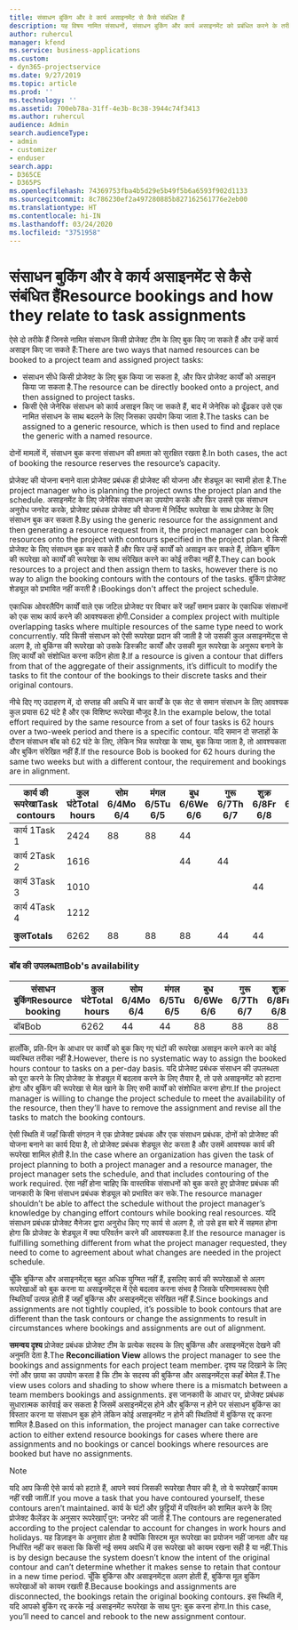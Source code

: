 ```yaml
---
title: संसाधन बुकिंग और वे कार्य असाइनमेंट से कैसे संबंधित हैं
description: यह विषय नामित संसाधनों, संसाधन बुकिंग और कार्य असाइनमेंट को प्रबंधित करने के तरीके और वे एक दूसरे से कैसे संबंधित हैं, के बारे में जानकारी प्रदान करता है।
author: ruhercul
manager: kfend
ms.service: business-applications
ms.custom:
- dyn365-projectservice
ms.date: 9/27/2019
ms.topic: article
ms.prod: ''
ms.technology: ''
ms.assetid: 700eb78a-31ff-4e3b-8c38-3944c74f3413
ms.author: ruhercul
audience: Admin
search.audienceType:
- admin
- customizer
- enduser
search.app:
- D365CE
- D365PS
ms.openlocfilehash: 74369753fba4b5d29e5b49f5b6a6593f902d1133
ms.sourcegitcommit: 8c786230ef2a497280885b827162561776e2eb00
ms.translationtype: HT
ms.contentlocale: hi-IN
ms.lasthandoff: 03/24/2020
ms.locfileid: "3751958"
---
```

# <a name="resource-bookings-and-how-they-relate-to-task-assignments"></a><span data-ttu-id="127f3-103">संसाधन बुकिंग और वे कार्य असाइनमेंट से कैसे संबंधित हैं</span><span class="sxs-lookup"><span data-stu-id="127f3-103">Resource bookings and how they relate to task assignments</span></span>


<span data-ttu-id="127f3-104">ऐसे दो तरीके हैं जिनसे नामित संसाधन किसी प्रोजेक्ट टीम के लिए बुक किए जा सकते हैं और उन्हें कार्य असाइन किए जा सकते हैं:</span><span class="sxs-lookup"><span data-stu-id="127f3-104">There are two ways that named resources can be booked to a project team and assigned project tasks:</span></span>

- <span data-ttu-id="127f3-105">संसाधन सीधे किसी प्रोजेक्ट के लिए बुक किया जा सकता है, और फिर प्रोजेक्ट कार्यों को असाइन किया जा सकता है.</span><span class="sxs-lookup"><span data-stu-id="127f3-105">The resource can be directly booked onto a project, and then assigned to project tasks.</span></span>
- <span data-ttu-id="127f3-106">किसी ऐसे जेनेरिक संसाधन को कार्य असाइन किए जा सकते हैं, बाद में जेनेरिक को ढूँढकर उसे एक नामित संसाधन के साथ बदलने के लिए जिसका उपयोग किया जाता है.</span><span class="sxs-lookup"><span data-stu-id="127f3-106">The tasks can be assigned to a generic resource, which is then used to find and replace the generic with a named resource.</span></span> 

<span data-ttu-id="127f3-107">दोनों मामलों में, संसाधन बुक करना संसाधन की क्षमता को सुरक्षित रखता है.</span><span class="sxs-lookup"><span data-stu-id="127f3-107">In both cases, the act of booking the resource reserves the resource’s capacity.</span></span>

<span data-ttu-id="127f3-108">प्रोजेक्ट की योजना बनाने वाला प्रोजेक्ट प्रबंधक ही प्रोजेक्ट की योजना और शेड्यूल का स्वामी होता है.</span><span class="sxs-lookup"><span data-stu-id="127f3-108">The project manager who is planning the project owns the project plan and the schedule.</span></span> <span data-ttu-id="127f3-109">असाइनमेंट के लिए जेनेरिक संसाधन का उपयोग करके और फिर उससे एक संसाधन अनुरोध जनरेट करके, प्रोजेक्ट प्रबंधक प्रोजेक्ट की योजना में निर्दिष्ट रूपरेखा के साथ प्रोजेक्ट के लिए संसाधन बुक कर सकता है.</span><span class="sxs-lookup"><span data-stu-id="127f3-109">By using the generic resource for the assignment and then generating a resource request from it, the project manager can book resources onto the project with contours specified in the project plan.</span></span> <span data-ttu-id="127f3-110">वे किसी प्रोजेक्ट के लिए संसाधन बुक कर सकते हैं और फिर उन्हें कार्यों को असाइन कर सकते हैं, लेकिन बुकिंग की रूपरेखा को कार्यों की रूपरेखा के साथ संरेखित करने का कोई तरीका नहीं है.</span><span class="sxs-lookup"><span data-stu-id="127f3-110">They can book resources to a project and then assign them to tasks, however there is no way to align the booking contours with the contours of the tasks.</span></span> <span data-ttu-id="127f3-111">बुकिंग प्रोजेक्ट शेड्यूल को प्रभावित नहीं करती है।</span><span class="sxs-lookup"><span data-stu-id="127f3-111">Bookings don't affect the project schedule.</span></span>

<span data-ttu-id="127f3-112">एकाधिक ओवरलैपिंग कार्यों वाले एक जटिल प्रोजेक्ट पर विचार करें जहाँ समान प्रकार के एकाधिक संसाधनों को एक साथ कार्य करने की आवश्यकता होगी.</span><span class="sxs-lookup"><span data-stu-id="127f3-112">Consider a complex project with multiple overlapping tasks where multiple resources of the same type need to work concurrently.</span></span> <span data-ttu-id="127f3-113">यदि किसी संसाधन को ऐसी रूपरेखा प्रदान की जाती है जो उसकी कुल असाइनमेंट्स से अलग है, तो बुकिंग्स की रूपरेखा को उसके डिस्क्रीट कार्यों और उसकी मूल रूपरेखा के अनुरूप बनाने के लिए कार्यों को संशोधित करना कठिन होता है.</span><span class="sxs-lookup"><span data-stu-id="127f3-113">If a resource is given a contour that differs from that of the aggregate of their assignments, it’s difficult to modify the tasks to fit the contour of the bookings to their discrete tasks and their original contours.</span></span>

<span data-ttu-id="127f3-114">नीचे दिए गए उदाहरण में, दो सप्ताह की अवधि में चार कार्यों के एक सेट से समान संसाधन के लिए आवश्यक कुल प्रयास 62 घंटे है और एक विशिष्ट रूपरेखा मौजूद है.</span><span class="sxs-lookup"><span data-stu-id="127f3-114">In the example below, the total effort required by the same resource from a set of four tasks is 62 hours over a two-week period and there is a specific contour.</span></span> <span data-ttu-id="127f3-115">यदि समान दो सप्ताहों के दौरान संसाधन बॉब को 62 घंटे के लिए, लेकिन भिन्न रूपरेखा के साथ, बुक किया जाता है, तो आवश्यकता और बुकिंग संरेखित नहीं हैं.</span><span class="sxs-lookup"><span data-stu-id="127f3-115">If the resource Bob is booked for 62 hours during the same two weeks but with a different contour, the requirement and bookings are in alignment.</span></span>

| <span data-ttu-id="127f3-116">**कार्य की रूपरेखा**</span><span class="sxs-lookup"><span data-stu-id="127f3-116">**Task contours**</span></span>    | <span data-ttu-id="127f3-117">**कुल घंटे**</span><span class="sxs-lookup"><span data-stu-id="127f3-117">**Total hours**</span></span> | <span data-ttu-id="127f3-118">सोम 6/4</span><span class="sxs-lookup"><span data-stu-id="127f3-118">Mo 6/4</span></span> | <span data-ttu-id="127f3-119">मंगल 6/5</span><span class="sxs-lookup"><span data-stu-id="127f3-119">Tu 6/5</span></span> | <span data-ttu-id="127f3-120">बुध 6/6</span><span class="sxs-lookup"><span data-stu-id="127f3-120">We 6/6</span></span> | <span data-ttu-id="127f3-121">गुरू 6/7</span><span class="sxs-lookup"><span data-stu-id="127f3-121">Th 6/7</span></span> | <span data-ttu-id="127f3-122">शुक्र 6/8</span><span class="sxs-lookup"><span data-stu-id="127f3-122">Fr 6/8</span></span> | <span data-ttu-id="127f3-123">शनि 6/9</span><span class="sxs-lookup"><span data-stu-id="127f3-123">Sa 6/9</span></span> | <span data-ttu-id="127f3-124">रवि 6/10</span><span class="sxs-lookup"><span data-stu-id="127f3-124">Su 6/10</span></span> | <span data-ttu-id="127f3-125">सोम 6/11</span><span class="sxs-lookup"><span data-stu-id="127f3-125">Mo 6/11</span></span> | <span data-ttu-id="127f3-126">मंगल 6/12</span><span class="sxs-lookup"><span data-stu-id="127f3-126">Tu 6/12</span></span> | <span data-ttu-id="127f3-127">बुध 6/13</span><span class="sxs-lookup"><span data-stu-id="127f3-127">We 6/13</span></span> | <span data-ttu-id="127f3-128">गुरू 6/14</span><span class="sxs-lookup"><span data-stu-id="127f3-128">Th 6/14</span></span> | <span data-ttu-id="127f3-129">शुक्र 6/15</span><span class="sxs-lookup"><span data-stu-id="127f3-129">Fr 6/15</span></span> |
|----------------------|-----------------|--------|--------|--------|--------|--------|--------|---------|---------|---------|---------|---------|---------|
| <span data-ttu-id="127f3-130">कार्य 1</span><span class="sxs-lookup"><span data-stu-id="127f3-130">Task 1</span></span>               | <span data-ttu-id="127f3-131">24</span><span class="sxs-lookup"><span data-stu-id="127f3-131">24</span></span>              | <span data-ttu-id="127f3-132">8</span><span class="sxs-lookup"><span data-stu-id="127f3-132">8</span></span>      | <span data-ttu-id="127f3-133">8</span><span class="sxs-lookup"><span data-stu-id="127f3-133">8</span></span>      | <span data-ttu-id="127f3-134">4</span><span class="sxs-lookup"><span data-stu-id="127f3-134">4</span></span>      |        |        |        |         |         |         | <span data-ttu-id="127f3-135">4</span><span class="sxs-lookup"><span data-stu-id="127f3-135">4</span></span>       |         |         |
| <span data-ttu-id="127f3-136">कार्य 2</span><span class="sxs-lookup"><span data-stu-id="127f3-136">Task 2</span></span>               | <span data-ttu-id="127f3-137">16</span><span class="sxs-lookup"><span data-stu-id="127f3-137">16</span></span>              |        |        | <span data-ttu-id="127f3-138">4</span><span class="sxs-lookup"><span data-stu-id="127f3-138">4</span></span>      | <span data-ttu-id="127f3-139">4</span><span class="sxs-lookup"><span data-stu-id="127f3-139">4</span></span>      |        |        |         | <span data-ttu-id="127f3-140">8</span><span class="sxs-lookup"><span data-stu-id="127f3-140">8</span></span>       |         |         |         |         |
| <span data-ttu-id="127f3-141">कार्य 3</span><span class="sxs-lookup"><span data-stu-id="127f3-141">Task 3</span></span>               | <span data-ttu-id="127f3-142">10</span><span class="sxs-lookup"><span data-stu-id="127f3-142">10</span></span>              |        |        |        |        | <span data-ttu-id="127f3-143">4</span><span class="sxs-lookup"><span data-stu-id="127f3-143">4</span></span>      |        |         |         | <span data-ttu-id="127f3-144">4</span><span class="sxs-lookup"><span data-stu-id="127f3-144">4</span></span>       |         | <span data-ttu-id="127f3-145">2</span><span class="sxs-lookup"><span data-stu-id="127f3-145">2</span></span>       |         |
| <span data-ttu-id="127f3-146">कार्य 4</span><span class="sxs-lookup"><span data-stu-id="127f3-146">Task 4</span></span>               | <span data-ttu-id="127f3-147">12</span><span class="sxs-lookup"><span data-stu-id="127f3-147">12</span></span>              |        |        |        |        |        |        |         |         |         | <span data-ttu-id="127f3-148">4</span><span class="sxs-lookup"><span data-stu-id="127f3-148">4</span></span>       |         | <span data-ttu-id="127f3-149">8</span><span class="sxs-lookup"><span data-stu-id="127f3-149">8</span></span>       |
|                      |                 |        |        |        |        |        |        |         |         |         |         |         |         |
| <span data-ttu-id="127f3-150">**कुल**</span><span class="sxs-lookup"><span data-stu-id="127f3-150">**Totals**</span></span>           | <span data-ttu-id="127f3-151">62</span><span class="sxs-lookup"><span data-stu-id="127f3-151">62</span></span>              | <span data-ttu-id="127f3-152">8</span><span class="sxs-lookup"><span data-stu-id="127f3-152">8</span></span>      | <span data-ttu-id="127f3-153">8</span><span class="sxs-lookup"><span data-stu-id="127f3-153">8</span></span>      | <span data-ttu-id="127f3-154">8</span><span class="sxs-lookup"><span data-stu-id="127f3-154">8</span></span>      | <span data-ttu-id="127f3-155">4</span><span class="sxs-lookup"><span data-stu-id="127f3-155">4</span></span>      | <span data-ttu-id="127f3-156">4</span><span class="sxs-lookup"><span data-stu-id="127f3-156">4</span></span>      |        |         | <span data-ttu-id="127f3-157">8</span><span class="sxs-lookup"><span data-stu-id="127f3-157">8</span></span>       | <span data-ttu-id="127f3-158">4</span><span class="sxs-lookup"><span data-stu-id="127f3-158">4</span></span>       | <span data-ttu-id="127f3-159">8</span><span class="sxs-lookup"><span data-stu-id="127f3-159">8</span></span>       | <span data-ttu-id="127f3-160">2</span><span class="sxs-lookup"><span data-stu-id="127f3-160">2</span></span>       | <span data-ttu-id="127f3-161">8</span><span class="sxs-lookup"><span data-stu-id="127f3-161">8</span></span>       |
|                      |                 |        |        |        |        |        |        |         |         |         |         |

### <a name="bobs-availability"></a><span data-ttu-id="127f3-162">बॉब की उपलब्धता</span><span class="sxs-lookup"><span data-stu-id="127f3-162">Bob's availability</span></span>
| <span data-ttu-id="127f3-163">**संसाधन बुकिंग**</span><span class="sxs-lookup"><span data-stu-id="127f3-163">**Resource   booking**</span></span> | <span data-ttu-id="127f3-164">**कुल घंटे**</span><span class="sxs-lookup"><span data-stu-id="127f3-164">**Total hours**</span></span> | <span data-ttu-id="127f3-165">सोम 6/4</span><span class="sxs-lookup"><span data-stu-id="127f3-165">Mo 6/4</span></span> | <span data-ttu-id="127f3-166">मंगल 6/5</span><span class="sxs-lookup"><span data-stu-id="127f3-166">Tu 6/5</span></span> | <span data-ttu-id="127f3-167">बुध 6/6</span><span class="sxs-lookup"><span data-stu-id="127f3-167">We 6/6</span></span> | <span data-ttu-id="127f3-168">गुरू 6/7</span><span class="sxs-lookup"><span data-stu-id="127f3-168">Th 6/7</span></span> | <span data-ttu-id="127f3-169">शुक्र 6/8</span><span class="sxs-lookup"><span data-stu-id="127f3-169">Fr 6/8</span></span> | <span data-ttu-id="127f3-170">शनि 6/9</span><span class="sxs-lookup"><span data-stu-id="127f3-170">Sa 6/9</span></span> | <span data-ttu-id="127f3-171">रवि 6/10</span><span class="sxs-lookup"><span data-stu-id="127f3-171">Su 6/10</span></span> | <span data-ttu-id="127f3-172">सोम 6/11</span><span class="sxs-lookup"><span data-stu-id="127f3-172">Mo 6/11</span></span> | <span data-ttu-id="127f3-173">मंगल 6/12</span><span class="sxs-lookup"><span data-stu-id="127f3-173">Tu 6/12</span></span> | <span data-ttu-id="127f3-174">बुध 6/13</span><span class="sxs-lookup"><span data-stu-id="127f3-174">We 6/13</span></span> | <span data-ttu-id="127f3-175">गुरू 6/14</span><span class="sxs-lookup"><span data-stu-id="127f3-175">Th 6/14</span></span> | <span data-ttu-id="127f3-176">शुक्र 6/15</span><span class="sxs-lookup"><span data-stu-id="127f3-176">Fr 6/15</span></span> |
|------------------------|-----------------|--------|--------|--------|--------|--------|--------|---------|---------|---------|---------|---------|---------|
| <span data-ttu-id="127f3-177">बॉब</span><span class="sxs-lookup"><span data-stu-id="127f3-177">Bob</span></span>                    | <span data-ttu-id="127f3-178">62</span><span class="sxs-lookup"><span data-stu-id="127f3-178">62</span></span>              | <span data-ttu-id="127f3-179">4</span><span class="sxs-lookup"><span data-stu-id="127f3-179">4</span></span>      | <span data-ttu-id="127f3-180">4</span><span class="sxs-lookup"><span data-stu-id="127f3-180">4</span></span>      | <span data-ttu-id="127f3-181">8</span><span class="sxs-lookup"><span data-stu-id="127f3-181">8</span></span>      | <span data-ttu-id="127f3-182">8</span><span class="sxs-lookup"><span data-stu-id="127f3-182">8</span></span>      | <span data-ttu-id="127f3-183">8</span><span class="sxs-lookup"><span data-stu-id="127f3-183">8</span></span>      |        |         | <span data-ttu-id="127f3-184">4</span><span class="sxs-lookup"><span data-stu-id="127f3-184">4</span></span>       | <span data-ttu-id="127f3-185">4</span><span class="sxs-lookup"><span data-stu-id="127f3-185">4</span></span>       | <span data-ttu-id="127f3-186">8</span><span class="sxs-lookup"><span data-stu-id="127f3-186">8</span></span>       | <span data-ttu-id="127f3-187">8</span><span class="sxs-lookup"><span data-stu-id="127f3-187">8</span></span>       | <span data-ttu-id="127f3-188">6</span><span class="sxs-lookup"><span data-stu-id="127f3-188">6</span></span>       |

<span data-ttu-id="127f3-189">हालाँकि, प्रति-दिन के आधार पर कार्यों को बुक किए गए घंटों की रूपरेखा असाइन करने करने का कोई व्यवस्थित तरीका नहीं है.</span><span class="sxs-lookup"><span data-stu-id="127f3-189">However, there is no systematic way to assign the booked hours contour to tasks on a per-day basis.</span></span> <span data-ttu-id="127f3-190">यदि प्रोजेक्ट प्रबंधक संसाधन की उपलब्धता को पूरा करने के लिए प्रोजेक्ट के शेड्यूल में बदलाव करने के लिए तैयार है, तो उसे असाइनमेंट को हटाना होगा और बुकिंग की रूपरेखा से मेल खाने के लिए सभी कार्यों को संशोधित करना होगा.</span><span class="sxs-lookup"><span data-stu-id="127f3-190">If the project manager is willing to change the project schedule to meet the availability of the resource, then they’ll have to remove the assignment and revise all the tasks to match the booking contours.</span></span>

<span data-ttu-id="127f3-191">ऐसी स्थिति में जहाँ किसी संगठन ने एक प्रोजेक्ट प्रबंधक और एक संसाधन प्रबंधक, दोनों को प्रोजेक्ट की योजना बनाने का कार्य दिया है, तो प्रोजेक्ट प्रबंधक शेड्यूल सेट करता है और उसमें आवश्यक कार्य की रूपरेखा शामिल होती है.</span><span class="sxs-lookup"><span data-stu-id="127f3-191">In the case where an organization has given the task of project planning to both a project manager and a resource manager, the project manager sets the schedule, and that includes contouring of the work required.</span></span> <span data-ttu-id="127f3-192">ऐसा नहीं होना चाहिए कि वास्तविक संसाधनों को बुक करते हुए प्रोजेक्ट प्रबंधक की जानकारी के बिना संसाधन प्रबंधक शेड्यूल को प्रभावित कर सके.</span><span class="sxs-lookup"><span data-stu-id="127f3-192">The resource manager shouldn’t be able to affect the schedule without the project manager’s knowledge by changing effort contours while booking real resources.</span></span> <span data-ttu-id="127f3-193">यदि संसाधन प्रबंधक प्रोजेक्ट मैनेजर द्वारा अनुरोध किए गए कार्य से अलग है, तो उसे इस बारे में सहमत होना होगा कि प्रोजेक्ट के शेड्यूल में क्या परिवर्तन करने की आवश्यकता है.</span><span class="sxs-lookup"><span data-stu-id="127f3-193">If the resource manager is fulfilling something different from what the project manager requested, they need to come to agreement about what changes are needed in the project schedule.</span></span>

<span data-ttu-id="127f3-194">चूँकि बुकिंग्स और असाइनमेंट्‍स बहुत अधिक युग्मित नहीं हैं, इसलिए कार्य की रूपरेखाओं से अलग रूपरेखाओं को बुक करना या असाइनमेंट्स में ऐसे बदलाव करना संभव है जिसके परिणामस्वरूप ऐसी स्थितियाँ उत्पन्न होती हैं जहाँ बुकिंग्स और असाइनमेंट्स संरेखित नहीं हैं.</span><span class="sxs-lookup"><span data-stu-id="127f3-194">Since bookings and assignments are not tightly coupled, it’s possible to book contours that are different than the task contours or change the assignments to result in circumstances where bookings and assignments are out of alignment.</span></span>

<span data-ttu-id="127f3-195">**समन्वय दृश्य** प्रोजेक्ट प्रबंधक प्रोजेक्ट टीम के प्रत्येक सदस्य के लिए बुकिंग्स और असाइनमेंट्स देखने की अनुमति देता है.</span><span class="sxs-lookup"><span data-stu-id="127f3-195">The **Reconciliation View** allows the project manager to see the bookings and assignments for each project team member.</span></span> <span data-ttu-id="127f3-196">दृश्य यह दिखाने के लिए रंगों और छाया का उपयोग करता है कि टीम के सदस्य की बुकिंग्स और असाइनमेंट्स कहाँ बेमेल हैं.</span><span class="sxs-lookup"><span data-stu-id="127f3-196">The view uses colors and shading to show where there is a mismatch between a team members bookings and assignments.</span></span> <span data-ttu-id="127f3-197">इस जानकारी के आधार पर, प्रोजेक्ट प्रबंधक सुधारात्मक कार्रवाई कर सकता है जिसमें असाइनमेंट्स होने और बुकिंग्स न होने पर संसाधन बुकिंग्स का विस्तार करना या संसाधन बुक होने लेकिन कोई असाइनमेंट न होने की स्थितियों में बुकिंग्स रद्द करना शामिल है.</span><span class="sxs-lookup"><span data-stu-id="127f3-197">Based on this information, the project manager can take corrective action to either extend resource bookings for cases where there are assignments and no bookings or cancel bookings where resources are booked but have no assignments.</span></span>

> [!NOTE]
> <span data-ttu-id="127f3-198">यदि आप किसी ऐसे कार्य को हटाते हैं, आपने स्वयं जिसकी रूपरेखा तैयार की है, तो ये रूपरेखाएँ कायम नहीं रखी जातीं.</span><span class="sxs-lookup"><span data-stu-id="127f3-198">If you move a task that you have contoured yourself, these contours aren’t maintained.</span></span> <span data-ttu-id="127f3-199">कार्य के घंटों और छुट्टियों में परिवर्तन को शामिल करने के लिए प्रोजेक्ट कैलेंडर के अनुसार रूपरेखाएँ पुन: जनरेट की जाती हैं.</span><span class="sxs-lookup"><span data-stu-id="127f3-199">The contours are regenerated according to the project calendar to account for changes in work hours and holidays.</span></span> <span data-ttu-id="127f3-200">यह डिज़ाइन के अनुसार होता है क्योंकि सिस्टम मूल रूपरेखा का प्रयोजन नहीं जानता और यह निर्धारित नहीं कर सकता कि किसी नई समय अवधि में उस रूपरेखा को कायम रखना सही है या नहीं.</span><span class="sxs-lookup"><span data-stu-id="127f3-200">This is by design because the system doesn’t know the intent of the original contour and can’t determine whether it makes sense to retain that contour in a new time period.</span></span> <span data-ttu-id="127f3-201">चूँकि बुकिंग्स और असाइनमेंट्‍स अलग होती हैं, बुकिंग्स मूल बुकिंग रूपरेखाओं को कायम रखती हैं.</span><span class="sxs-lookup"><span data-stu-id="127f3-201">Because bookings and assignments are disconnected, the bookings retain the original booking contours.</span></span> <span data-ttu-id="127f3-202">इस स्थिति में, यदि आपको बुकिंग रद्द करके नई असाइनमेंट रूपरेखा के साथ पुन: बुक करना होगा.</span><span class="sxs-lookup"><span data-stu-id="127f3-202">In this case, you’ll need to cancel and rebook to the new assignment contour.</span></span>

